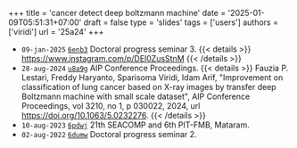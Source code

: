 +++
title = 'cancer detect deep boltzmann machine'
date = '2025-01-09T05:51:31+07:00'
draft = false
type = 'slides'
tags = ['users']
authors = ['viridi']
url = '25a24'
+++
<!--more-->

+ `09-jan-2025` [`6enb3`](https://osf.io/6enb3) Doctoral progress seminar 3.
{{< details >}}
https://www.instagram.com/p/DEl0ZusStnM
{{< /details >}}
+ `28-aug-2024` [`u8a9g`](https://osf.io/u8a9g) AIP Conference Proceedings.
{{< details >}}
Fauzia P. Lestari, Freddy Haryanto, Sparisoma Viridi, Idam Arif, "Improvement on classification of lung cancer based on X-ray images by transfer deep Boltzmann machine with small scale dataset", AIP Conference Proceedings, vol 3210, no 1, p 030022, 2024, url https://doi.org/10.1063/5.0232276.
{{< /details >}}
+ `10-aug-2023` [`6pdwj`](https://osf.io/6pdwj) 21th SEACOMP and 6th PIT-FMB, Mataram.
+ `02-aug-2022` [`6dumw`](https://osf.io/6dumw) Doctoral progress seminar 2.
